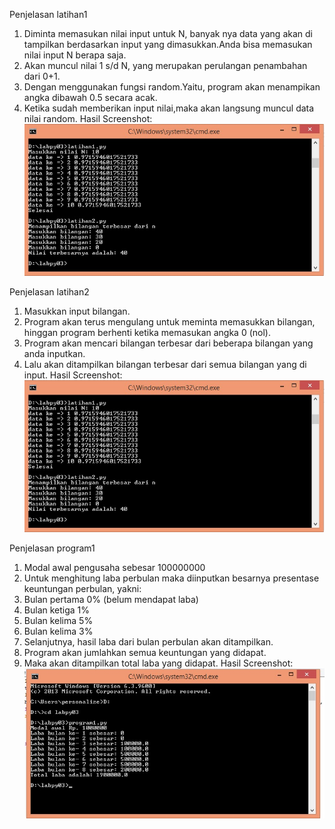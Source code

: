 Penjelasan latihan1

1.	Diminta memasukan nilai input untuk N, banyak nya data yang akan di tampilkan berdasarkan input yang dimasukkan.Anda bisa memasukan nilai input N berapa saja.
2.	Akan muncul nilai 1 s/d N, yang merupakan perulangan penambahan dari 0+1.
3.	Dengan menggunakan fungsi random.Yaitu, program akan menampikan angka dibawah 0.5 secara acak.
4.	Ketika sudah memberikan input nilai,maka akan langsung muncul data nilai random.
Hasil Screenshot:
![](screenshot/latihan1.jpg)


Penjelasan latihan2

1. Masukkan input bilangan.
2. Program akan terus mengulang untuk meminta memasukkan bilangan, hinggan program berhenti ketika memasukan angka 0 (nol).
3. Program akan mencari bilangan terbesar dari beberapa bilangan yang anda inputkan.
4. Lalu akan ditampilkan bilangan terbesar dari semua bilangan yang di input.
Hasil Screenshot:
![](screenshot/latihan2.jpg)


Penjelasan program1

1. Modal awal pengusaha sebesar 100000000
2. Untuk menghitung laba perbulan maka diinputkan besarnya presentase keuntungan perbulan, yakni:
3. Bulan pertama 0% (belum mendapat laba)
4. Bulan ketiga 1%
5. Bulan kelima 5%
6. Bulan kelima 3%
7. Selanjutnya, hasil laba dari bulan perbulan akan ditampilkan.
8. Program akan jumlahkan semua keuntungan yang didapat.
9. Maka akan ditampilkan total laba yang didapat.
Hasil Screenshot:
![](screenshot/program1.jpg)
